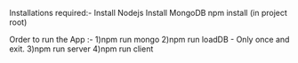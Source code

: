Installations required:-
Install Nodejs
Install MongoDB
npm install (in project root)

Order to run the App :-
1)npm run mongo
2)npm run loadDB - Only once and exit.
3)npm run server
4)npm run client